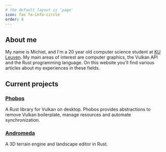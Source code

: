 ```yaml
---
# the default layout is 'page'
icon: fas fa-info-circle
order: 4
---
```


## About me

My name is Michiel, and I'm a 20 year old computer science student at [KU Leuven](https://www.kuleuven.be/english/kuleuven/index.html). My main
areas of interest are computer graphics, the Vulkan API and the Rust programming language. On this website you'll find various
articles about my experiences in these fields.

## Current projects

### [Phobos](https://github.com/NotAPenguin0/phobos-rs)

A Rust library for Vulkan on desktop. Phobos provides abstractions to remove Vulkan boilerplate, manage resources and automate
synchronization.

### [Andromeda](https://github.com/NotAPenguin0/andromeda-rs)

A 3D terrain engine and landscape editor in Rust.
